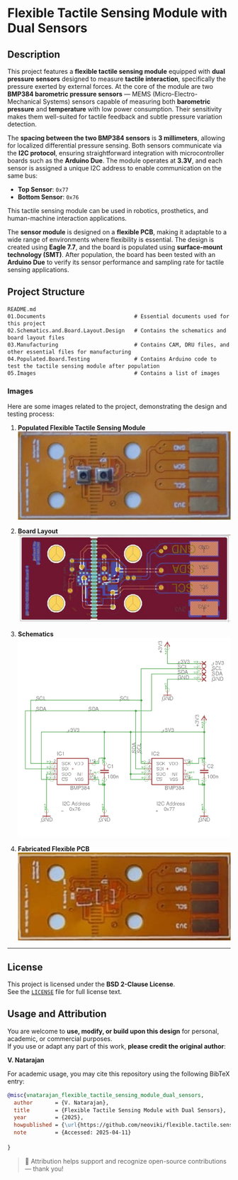 # Flexible Tactile Sensing Module with Dual Sensors

## Description

This project features a **flexible tactile sensing module** equipped with **dual pressure sensors** designed to measure **tactile interaction**, specifically the pressure exerted by external forces. At the core of the module are two **BMP384 barometric pressure sensors** — MEMS (Micro-Electro-Mechanical Systems) sensors capable of measuring both **barometric pressure** and **temperature** with low power consumption. Their sensitivity makes them well-suited for tactile feedback and subtle pressure variation detection.

The **spacing between the two BMP384 sensors** is **3 millimeters**, allowing for localized differential pressure sensing. Both sensors communicate via the **I2C protocol**, ensuring straightforward integration with microcontroller boards such as the **Arduino Due**. The module operates at **3.3V**, and each sensor is assigned a unique I2C address to enable communication on the same bus:

- **Top Sensor**: `0x77`  
- **Bottom Sensor**: `0x76`

This tactile sensing module can be used in robotics, prosthetics, and human-machine interaction applications.

The **sensor module** is designed on a **flexible PCB**, making it adaptable to a wide range of environments where flexibility is essential. The design is created using **Eagle 7.7**, and the board is populated using **surface-mount technology (SMT)**. After population, the board has been tested with an **Arduino Due** to verify its sensor performance and sampling rate for tactile sensing applications.

## Project Structure

```
README.md
01.Documents                            # Essential documents used for this project
02.Schematics.and.Board.Layout.Design   # Contains the schematics and board layout files
03.Manufacturing                        # Contains CAM, DRU files, and other essential files for manufacturing
04.Populated.Board.Testing              # Contains Arduino code to test the tactile sensing module after population
05.Images                               # Contains a list of images
```

### Images

Here are some images related to the project, demonstrating the design and testing process:

1. **Populated Flexible Tactile Sensing Module**  
   ![Populated Flexible Tactile Sensing Module](05.Images/populated.flexible.tactile.sensing.module.jpeg)

2. **Board Layout**  
   ![Board Layout](05.Images/board.layout.small.jpeg)

3. **Schematics**  
   ![Schematics](05.Images/schematics.png)

4. **Fabricated Flexible PCB**  
   ![Fabricated Flexible PCB](05.Images/fabricated.flexible.pcb.small.jpeg)

---

## License

This project is licensed under the **BSD 2-Clause License**.  
See the [`LICENSE`](LICENSE) file for full license text.

## Usage and Attribution

You are welcome to **use, modify, or build upon this design** for personal, academic, or commercial purposes.  
If you use or adapt any part of this work, **please credit the original author**:

**V. Natarajan**

For academic usage, you may cite this repository using the following BibTeX entry:

```bibtex
@misc{vnatarajan_flexible_tactile_sensing_module_dual_sensors,
  author       = {V. Natarajan},
  title        = {Flexible Tactile Sensing Module with Dual Sensors},
  year         = {2025},
  howpublished = {\url{https://github.com/neoviki/flexible.tactile.sensing.module.dual.sensors}},
  note         = {Accessed: 2025-04-11}

}
```

> 📎 Attribution helps support and recognize open-source contributions — thank you!

